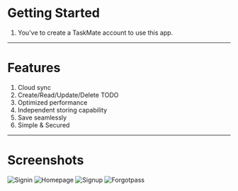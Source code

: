# Getting Started

1) You've to create a TaskMate account to use this app.
----------------------------------------------------------------------------------------------------------------------

# Features

1) Cloud sync
2) Create/Read/Update/Delete TODO
3) Optimized performance
4) Independent storing capability
5) Save seamlessly
6) Simple & Secured
----------------------------------------------------------------------------------------------------------------------

# Screenshots

![Signin](https://github.com/Shuvo1505/CodeClauseInternship_TaskMate/assets/75200261/3d9c347a-bc8f-49b4-81df-182d5771b10c) ![Homepage](https://github.com/Shuvo1505/CodeClauseInternship_TaskMate/assets/75200261/f90c485c-9428-460a-962a-13e5a4656f8f) ![Signup](https://github.com/Shuvo1505/CodeClauseInternship_TaskMate/assets/75200261/555cf014-472f-44d0-ad3d-2286d84871bd) ![Forgotpass](https://github.com/Shuvo1505/CodeClauseInternship_TaskMate/assets/75200261/799e548e-a5f5-4744-a27c-6a057098b2df)
